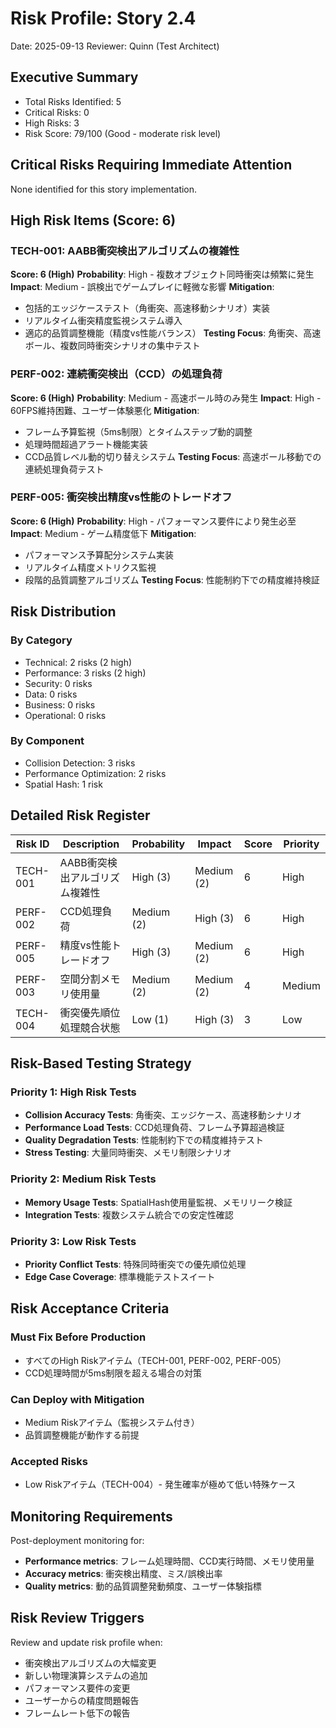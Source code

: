 # Risk Profile: Story 2.4

Date: 2025-09-13
Reviewer: Quinn (Test Architect)

## Executive Summary

- Total Risks Identified: 5
- Critical Risks: 0
- High Risks: 3
- Risk Score: 79/100 (Good - moderate risk level)

## Critical Risks Requiring Immediate Attention

None identified for this story implementation.

## High Risk Items (Score: 6)

### TECH-001: AABB衝突検出アルゴリズムの複雑性

**Score: 6 (High)**
**Probability**: High - 複数オブジェクト同時衝突は頻繁に発生
**Impact**: Medium - 誤検出でゲームプレイに軽微な影響
**Mitigation**:

- 包括的エッジケーステスト（角衝突、高速移動シナリオ）実装
- リアルタイム衝突精度監視システム導入
- 適応的品質調整機能（精度vs性能バランス）
**Testing Focus**: 角衝突、高速ボール、複数同時衝突シナリオの集中テスト

### PERF-002: 連続衝突検出（CCD）の処理負荷

**Score: 6 (High)**
**Probability**: Medium - 高速ボール時のみ発生
**Impact**: High - 60FPS維持困難、ユーザー体験悪化
**Mitigation**:

- フレーム予算監視（5ms制限）とタイムステップ動的調整
- 処理時間超過アラート機能実装
- CCD品質レベル動的切り替えシステム
**Testing Focus**: 高速ボール移動での連続処理負荷テスト

### PERF-005: 衝突検出精度vs性能のトレードオフ

**Score: 6 (High)**
**Probability**: High - パフォーマンス要件により発生必至
**Impact**: Medium - ゲーム精度低下
**Mitigation**:

- パフォーマンス予算配分システム実装
- リアルタイム精度メトリクス監視
- 段階的品質調整アルゴリズム
**Testing Focus**: 性能制約下での精度維持検証

## Risk Distribution

### By Category

- Technical: 2 risks (2 high)
- Performance: 3 risks (2 high)
- Security: 0 risks
- Data: 0 risks
- Business: 0 risks
- Operational: 0 risks

### By Component

- Collision Detection: 3 risks
- Performance Optimization: 2 risks
- Spatial Hash: 1 risk

## Detailed Risk Register

| Risk ID  | Description                    | Probability | Impact     | Score | Priority |
| -------- | ------------------------------ | ----------- | ---------- | ----- | -------- |
| TECH-001 | AABB衝突検出アルゴリズム複雑性 | High (3)    | Medium (2) | 6     | High     |
| PERF-002 | CCD処理負荷                    | Medium (2)  | High (3)   | 6     | High     |
| PERF-005 | 精度vs性能トレードオフ         | High (3)    | Medium (2) | 6     | High     |
| PERF-003 | 空間分割メモリ使用量           | Medium (2)  | Medium (2) | 4     | Medium   |
| TECH-004 | 衝突優先順位処理競合状態       | Low (1)     | High (3)   | 3     | Low      |

## Risk-Based Testing Strategy

### Priority 1: High Risk Tests

- **Collision Accuracy Tests**: 角衝突、エッジケース、高速移動シナリオ
- **Performance Load Tests**: CCD処理負荷、フレーム予算超過検証
- **Quality Degradation Tests**: 性能制約下での精度維持テスト
- **Stress Testing**: 大量同時衝突、メモリ制限シナリオ

### Priority 2: Medium Risk Tests

- **Memory Usage Tests**: SpatialHash使用量監視、メモリリーク検証
- **Integration Tests**: 複数システム統合での安定性確認

### Priority 3: Low Risk Tests

- **Priority Conflict Tests**: 特殊同時衝突での優先順位処理
- **Edge Case Coverage**: 標準機能テストスイート

## Risk Acceptance Criteria

### Must Fix Before Production

- すべてのHigh Riskアイテム（TECH-001, PERF-002, PERF-005）
- CCD処理時間が5ms制限を超える場合の対策

### Can Deploy with Mitigation

- Medium Riskアイテム（監視システム付き）
- 品質調整機能が動作する前提

### Accepted Risks

- Low Riskアイテム（TECH-004）- 発生確率が極めて低い特殊ケース

## Monitoring Requirements

Post-deployment monitoring for:

- **Performance metrics**: フレーム処理時間、CCD実行時間、メモリ使用量
- **Accuracy metrics**: 衝突検出精度、ミス/誤検出率
- **Quality metrics**: 動的品質調整発動頻度、ユーザー体験指標

## Risk Review Triggers

Review and update risk profile when:

- 衝突検出アルゴリズムの大幅変更
- 新しい物理演算システムの追加
- パフォーマンス要件の変更
- ユーザーからの精度問題報告
- フレームレート低下の報告
